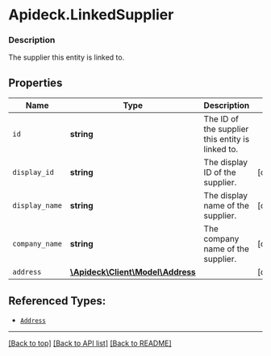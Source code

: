 # Apideck.LinkedSupplier

### Description

The supplier this entity is linked to.

## Properties
Name | Type | Description | Notes
------------ | ------------- | ------------- | -------------
`id` | **string** | The ID of the supplier this entity is linked to. | 
`display_id` | **string** | The display ID of the supplier. | [optional] 
`display_name` | **string** | The display name of the supplier. | [optional] 
`company_name` | **string** | The company name of the supplier. | [optional] 
`address` | [**\Apideck\Client\Model\Address**](Address.md) |  | [optional] 





## Referenced Types:




* [`Address`](Address.md)

---

[[Back to top]](#) [[Back to API list]](../../../../README.md#documentation-for-api-endpoints) [[Back to README]](../../../../README.md)


